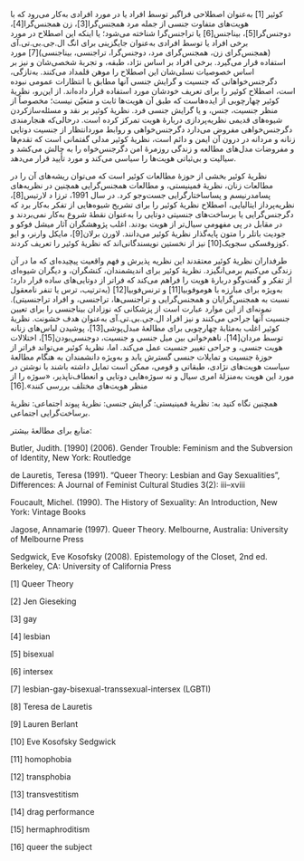   کوئیر [1] به‌عنوان اصطلاحی فراگیر توسط افراد یا در مورد افرادی به‌کار می‌رود که با هویت‌های متفاوت جنسی از جمله مرد همجنس‌گرا[3]، زن همجنس‌گرا[4]، دوجنس‌گرا[5]، بیناجنس[6] یا تراجنس‌گرا شناخته می‌شود؛ یا اینکه این اصطلاح در مورد برخی افراد یا توسط افرادی به‌عنوان جایگزینی برای انگ ال.جی.بی.تی.آی (همجنس‌گرای زن، همجنس‌گرای مرد، دوجنس‌گرا، تراجنسی، بیناجنسی)[7] مورد استفاده قرار می‌گیرد. برخی افراد بر اساس نژاد، طبقه، و تجربهٔ شخصی‌شان و نیز بر اساس خصوصیات نسلی‌شان این اصطلاح را موهن قلمداد می‌کنند. به‌تازگی، دگرجنس‌خواهانی که جنسیت و گرایش جنسی آنها مطابق با انتظارات عمومی نبوده است، اصطلاح کوئیر را برای تعریف خودشان مورد استفاده قرار داده‌اند. از این‌رو، نظریهٔ کوئیر چهارچوبی از ایده‌هاست که طبق آن هویت‌ها ثابت و متعیّن نیست؛ مخصوصاً از منظر جنسیت، جنس، و یا گرایش جنسی فرد. نظریهٔ کوئیر بر نقد و مسئله‌سازکردن شیوه‌های قدیمی نظریه‌پردازی دربارهٔ هویت تمرکز کرده است. درحالی‌که هنجارمندی دگرجنس‌خواهی مفروض می‌دارد دگرجنس‌خواهی و روابط موردانتظار از جنسیت دوتایی زنانه و مردانه در درون آن ایمن و دائم است، نظریهٔ کوئیر مدلی گفتمانی است که تقدم‌ها و مفروضات مدل‌های مطالعه و زندگی روزمرهٔ امن دگرجنس‌خواه را به چالش می‌کشد و سیالیت و بی‌ثباتی هویت‌ها را سیاسی می‌کند و مورد تأیید قرار می‌دهد.

 نظریهٔ کوئیر بخشی از حوزهٔ مطالعات کوئیر است که می‌توان ریشه‌های آن را در مطالعات زنان، نظریهٔ فمینیستی، و مطالعات همجنس‌گرایی همچنین در نظریه‌های پسامدرنیسم و پساساختارگرایی جست‌وجو کرد. در سال 1991، ترزا د لارتیس[8]، نظریه‌پرداز ایتالیایی، اصطلاح نظریهٔ کوئیر را برای تشریح شیوه‌هایی از تفکر به‌کار برد که دگرجنس‌گرایی یا برساخت‌های جنسیتی دوتایی را به‌عنوان نقطهٔ شروع به‌کار نمی‌بردند و در مقابل در پی مفهومی سیال‌تر از هویت بودند. اغلب پژوهشگران آثار میشل فوکو و جودیت باتلر را متون پایه‌گذار نظریهٔ کوئیر می‌دانند. لاورن برلان[9]، مایکل وارنر، و ایو کوزوفسکی سجویک[10] نیز از نخستین نویسندگانی‌اند که نظریهٔ کوئیر را تعریف کردند.

 طرفداران نظریهٔ کوئیر معتقدند این نظریه پذیرش و فهم واقعیت پیچیده‌ای که ما در آن زندگی می‌کنیم برمی‌انگیزد. نظریهٔ کوئیر برای اندیشمندان، کنشگران، و دیگران شیوه‌ای از تفکر و گفت‌وگو دربارهٔ هویت را فراهم می‌کند که فراتر از دوتایی‌های ساده قرار دارد؛ به‌ویژه برای مبارزه با هوموفوبیا[11] و ترنس‌فوبیا[12] (به‌ترتیب، ترس یا تنفر نامعقول نسبت به همجنس‌گرایان و همجنس‌گرایی و تراجنسی‌ها، تراجنسی، و افراد تراجنسیتی). نمونه‌ای از این موارد عبارت است از پزشکانی که نوزادان بیناجنسی را برای تعیین جنسیت آنها جراحی می‌کنند و نیز افراد ال.جی.بی.تی.آی به‌عنوان هدف خشونت. نظریهٔ کوئیر اغلب به‌مثابهٔ چهارچوبی برای مطالعهٔ مبدل‌پوشی[13]، پوشیدن لباس‌های زنانه توسط مردان[14]، ناهم‌خوانی بین میل جنسی و جنسیت، دوجنسی‌بودن[15]، اختلالات هویت جنسی، و جراحی تغییر جنسیت عمل می‌کند. اما، نظریهٔ کوئیر می‌تواند فراتر از حوزهٔ جنسیت و تمایلات جنسی گسترش یابد و به‌ویژه دانشمندان به هنگام مطالعهٔ سیاست هویت‌های نژادی، طبقاتی و قومی، ممکن است تمایل داشته باشند با نوشتن در مورد این هویت به‌منزلهٔ امری سیال و نه سوژه‌هایی دوتایی و انعطاف‌ناپذیر، «سوژه را از منظر هویت‌های مختلف بررسی کنند».[16]

 همچنین نگاه کنید به: نظریهٔ فمینیستی: گرایش جنسی: نظریهٔ پیوند اجتماعی: نظریهٔ برساخت‌گرایی اجتماعی.

منابع برای مطالعهٔ بیشتر:

Butler, Judith. [1990] (2006). Gender Trouble: Feminism and the Subversion of Identity, New York: Routledge

de Lauretis, Teresa (1991). “Queer Theory: Lesbian and Gay Sexualities”, Differences: A Journal of Feminist Cultural Studies 3(2): iii–xviii

Foucault, Michel. (1990). The History of Sexuality: An Introduction, New York: Vintage Books

 Jagose, Annamarie (1997). Queer Theory. Melbourne, Australia: University of Melbourne Press

Sedgwick, Eve Kosofsky (2008). Epistemology of the Closet, 2nd ed. Berkeley, CA: University of California Press

 [1] Queer Theory

[2] Jen Gieseking

[3] gay

[4] lesbian

 [5] bisexual

[6] intersex

[7] lesbian-gay-bisexual-transsexual-intersex (LGBTI)

 [8] Teresa de Lauretis

[9] Lauren Berlant

 [10] Eve Kosofsky Sedgwick

 [11] homophobia

[12] transphobia

[13] transvestitism

 [14] drag performance

 [15] hermaphroditism

[16] queer the subject

 

 

 

 